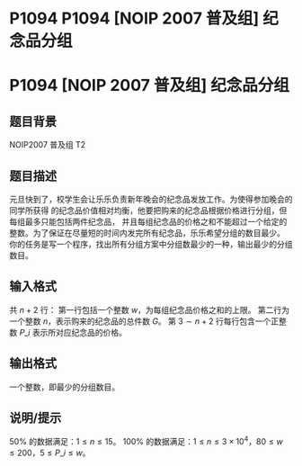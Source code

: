 # P1094 P1094 [NOIP 2007 普及组] 纪念品分组

# P1094 [NOIP 2007 普及组] 纪念品分组

## 题目背景

NOIP2007 普及组 T2

## 题目描述

元旦快到了，校学生会让乐乐负责新年晚会的纪念品发放工作。为使得参加晚会的同学所获得 的纪念品价值相对均衡，他要把购来的纪念品根据价格进行分组，但每组最多只能包括两件纪念品， 并且每组纪念品的价格之和不能超过一个给定的整数。为了保证在尽量短的时间内发完所有纪念品，乐乐希望分组的数目最少。
你的任务是写一个程序，找出所有分组方案中分组数最少的一种，输出最少的分组数目。

## 输入格式

共 $n+2$ 行：
第一行包括一个整数 $w$，为每组纪念品价格之和的上限。
第二行为一个整数 $n$，表示购来的纪念品的总件数 $G$。
第 $3\sim n+2$ 行每行包含一个正整数 $P\_i$ 表示所对应纪念品的价格。

## 输出格式

一个整数，即最少的分组数目。

## 说明/提示

$50\%$ 的数据满足：$1\le n\le15$。
$100\%$ 的数据满足：$1\le n\le3\times10^4$，$80\le w\le200$，$5 \le P\_i \le w$。
